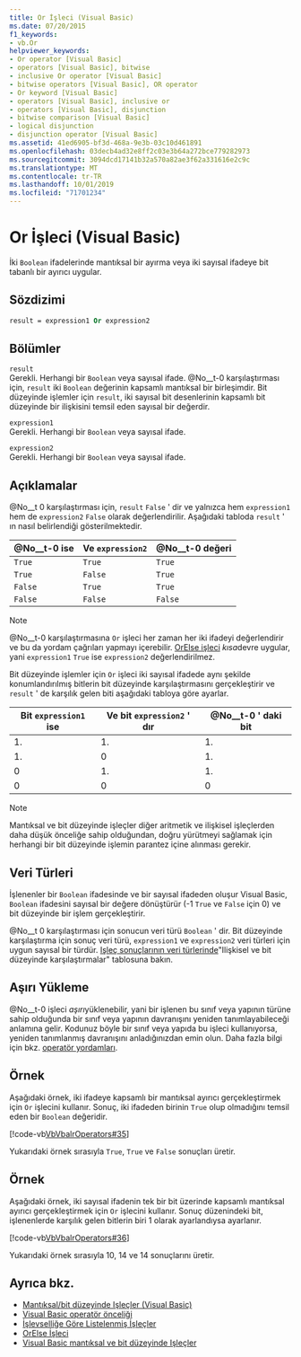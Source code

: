 ```yaml
---
title: Or İşleci (Visual Basic)
ms.date: 07/20/2015
f1_keywords:
- vb.Or
helpviewer_keywords:
- Or operator [Visual Basic]
- operators [Visual Basic], bitwise
- inclusive Or operator [Visual Basic]
- bitwise operators [Visual Basic], OR operator
- Or keyword [Visual Basic]
- operators [Visual Basic], inclusive or
- operators [Visual Basic], disjunction
- bitwise comparison [Visual Basic]
- logical disjunction
- disjunction operator [Visual Basic]
ms.assetid: 41ed6905-bf3d-468a-9e3b-03c10d461891
ms.openlocfilehash: 03decb4ad32e8ff2c03e3b64a272bce779282973
ms.sourcegitcommit: 3094dcd17141b32a570a82ae3f62a331616e2c9c
ms.translationtype: MT
ms.contentlocale: tr-TR
ms.lasthandoff: 10/01/2019
ms.locfileid: "71701234"
---
```

# <a name="or-operator-visual-basic"></a>Or İşleci (Visual Basic)
İki `Boolean` ifadelerinde mantıksal bir ayırma veya iki sayısal ifadeye bit tabanlı bir ayırıcı uygular.  
  
## <a name="syntax"></a>Sözdizimi  
  
```vb  
result = expression1 Or expression2  
```  
  
## <a name="parts"></a>Bölümler  
 `result`  
 Gerekli. Herhangi bir `Boolean` veya sayısal ifade. @No__t-0 karşılaştırması için, `result` iki `Boolean` değerinin kapsamlı mantıksal bir birleşimdir. Bit düzeyinde işlemler için `result`, iki sayısal bit desenlerinin kapsamlı bit düzeyinde bir ilişkisini temsil eden sayısal bir değerdir.  
  
 `expression1`  
 Gerekli. Herhangi bir `Boolean` veya sayısal ifade.  
  
 `expression2`  
 Gerekli. Herhangi bir `Boolean` veya sayısal ifade.  
  
## <a name="remarks"></a>Açıklamalar  
 @No__t 0 karşılaştırması için, `result` `False` ' dir ve yalnızca hem `expression1` hem de `expression2` `False` olarak değerlendirilir. Aşağıdaki tabloda `result` ' ın nasıl belirlendiği gösterilmektedir.  
  
|@No__t-0 ise|Ve `expression2`|@No__t-0 değeri|  
|-------------------------|--------------------------|------------------------------|  
|`True`|`True`|`True`|  
|`True`|`False`|`True`|  
|`False`|`True`|`True`|  
|`False`|`False`|`False`|  
  
> [!NOTE]
> @No__t-0 karşılaştırmasına `Or` işleci her zaman her iki ifadeyi değerlendirir ve bu da yordam çağrıları yapmayı içerebilir. [OrElse işleci](../../../visual-basic/language-reference/operators/orelse-operator.md) *kısa*devre uygular, yani `expression1` `True` ise `expression2` değerlendirilmez.  
  
 Bit düzeyinde işlemler için `Or` işleci iki sayısal ifadede aynı şekilde konumlandırılmış bitlerin bit düzeyinde karşılaştırmasını gerçekleştirir ve `result` ' de karşılık gelen biti aşağıdaki tabloya göre ayarlar.  
  
|Bit `expression1` ise|Ve bit `expression2` ' dır|@No__t-0 ' daki bit|  
|--------------------------------|---------------------------------|----------------------------|  
|1\.|1\.|1\.|  
|1\.|0|1\.|  
|0|1\.|1\.|  
|0|0|0|  
  
> [!NOTE]
> Mantıksal ve bit düzeyinde işleçler diğer aritmetik ve ilişkisel işleçlerden daha düşük önceliğe sahip olduğundan, doğru yürütmeyi sağlamak için herhangi bir bit düzeyinde işlemin parantez içine alınması gerekir.  
  
## <a name="data-types"></a>Veri Türleri  
 İşlenenler bir `Boolean` ifadesinde ve bir sayısal ifadeden oluşur Visual Basic, `Boolean` ifadesini sayısal bir değere dönüştürür (-1 `True` ve `False` için 0) ve bit düzeyinde bir işlem gerçekleştirir.  
  
 @No__t 0 karşılaştırması için sonucun veri türü `Boolean` ' dir. Bit düzeyinde karşılaştırma için sonuç veri türü, `expression1` ve `expression2` veri türleri için uygun sayısal bir türdür. [Işleç sonuçlarının veri türlerinde](../../../visual-basic/language-reference/operators/data-types-of-operator-results.md)"Ilişkisel ve bit düzeyinde karşılaştırmalar" tablosuna bakın.  
  
## <a name="overloading"></a>Aşırı Yükleme  
 @No__t-0 işleci *aşırı*yüklenebilir, yani bir işlenen bu sınıf veya yapının türüne sahip olduğunda bir sınıf veya yapının davranışını yeniden tanımlayabileceği anlamına gelir. Kodunuz böyle bir sınıf veya yapıda bu işleci kullanıyorsa, yeniden tanımlanmış davranışını anladığınızdan emin olun. Daha fazla bilgi için bkz. [operatör yordamları](../../../visual-basic/programming-guide/language-features/procedures/operator-procedures.md).  
  
## <a name="example"></a>Örnek  
 Aşağıdaki örnek, iki ifadeye kapsamlı bir mantıksal ayırıcı gerçekleştirmek için `Or` işlecini kullanır. Sonuç, iki ifadeden birinin `True` olup olmadığını temsil eden bir `Boolean` değeridir.  
  
 [!code-vb[VbVbalrOperators#35](~/samples/snippets/visualbasic/VS_Snippets_VBCSharp/VbVbalrOperators/VB/Class1.vb#35)]  
  
 Yukarıdaki örnek sırasıyla `True`, `True` ve `False` sonuçları üretir.  
  
## <a name="example"></a>Örnek  
 Aşağıdaki örnek, iki sayısal ifadenin tek bir bit üzerinde kapsamlı mantıksal ayırıcı gerçekleştirmek için `Or` işlecini kullanır. Sonuç düzenindeki bit, işlenenlerde karşılık gelen bitlerin biri 1 olarak ayarlandıysa ayarlanır.  
  
 [!code-vb[VbVbalrOperators#36](~/samples/snippets/visualbasic/VS_Snippets_VBCSharp/VbVbalrOperators/VB/Class1.vb#36)]  
  
 Yukarıdaki örnek sırasıyla 10, 14 ve 14 sonuçlarını üretir.  
  
## <a name="see-also"></a>Ayrıca bkz.

- [Mantıksal/bit düzeyinde Işleçler (Visual Basic)](../../../visual-basic/language-reference/operators/logical-bitwise-operators.md)
- [Visual Basic operatör önceliği](../../../visual-basic/language-reference/operators/operator-precedence.md)
- [İşlevselliğe Göre Listelenmiş İşleçler](../../../visual-basic/language-reference/operators/operators-listed-by-functionality.md)
- [OrElse İşleci](../../../visual-basic/language-reference/operators/orelse-operator.md)
- [Visual Basic mantıksal ve bit düzeyinde Işleçler](../../../visual-basic/programming-guide/language-features/operators-and-expressions/logical-and-bitwise-operators.md)
